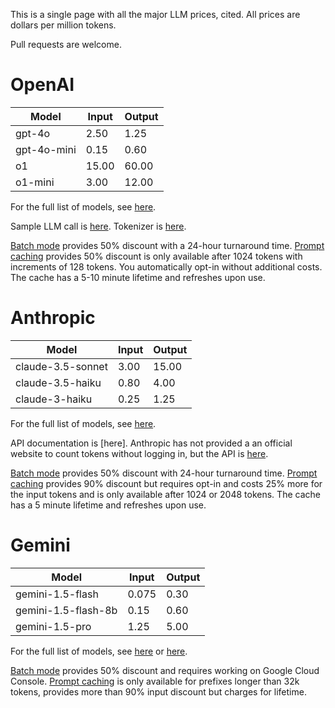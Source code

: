 This is a single page with all the major LLM prices, cited.
All prices are dollars per million tokens.

Pull requests are welcome.

# OpenAI

| Model       | Input | Output |
| ----------- | ----- | ------ |
| gpt-4o      | 2.50  | 1.25   |
| gpt-4o-mini | 0.15  | 0.60   |
| o1          | 15.00 | 60.00  |
| o1-mini     | 3.00  | 12.00  |

For the full list of models, see [here](https://platform.openai.com/docs/models).

Sample LLM call is [here](https://platform.openai.com/docs/quickstart).
Tokenizer is [here](https://platform.openai.com/tokenizer).

[Batch mode](https://platform.openai.com/docs/guides/batch) provides 50% discount with a 24-hour turnaround time.
[Prompt caching](https://platform.openai.com/docs/guides/prompt-caching) provides 50% discount is only available after 1024 tokens with increments of 128 tokens. You automatically opt-in without additional costs. The cache has a 5-10 minute lifetime and refreshes upon use.


# Anthropic

| Model             | Input | Output |
| ----------------- | ----- | ------ |
| claude-3.5-sonnet | 3.00  | 15.00  |
| claude-3.5-haiku  | 0.80  | 4.00   |
| claude-3-haiku    | 0.25  | 1.25   |

For the full list of models, see [here](https://www.anthropic.com/pricing#anthropic-api).

API documentation is [here].
Anthropic has not provided a an official website to count tokens without logging in, but the API is [here](https://docs.anthropic.com/en/docs/build-with-claude/token-counting).

[Batch mode](https://www.anthropic.com/news/message-batches-api) provides 50% discount with 24-hour turnaround time.
[Prompt caching](https://www.anthropic.com/news/prompt-caching) provides 90% discount but requires opt-in and costs 25% more for the input tokens and is only available after 1024 or 2048 tokens. The cache has a 5 minute lifetime and refreshes upon use.


# Gemini

| Model               | Input | Output |
| ------------------- | ----- | ------ |
| gemini-1.5-flash    | 0.075 | 0.30   |
| gemini-1.5-flash-8b | 0.15  | 0.60   |
| gemini-1.5-pro      | 1.25  | 5.00   |

For the full list of models, see [here](https://cloud.google.com/vertex-ai/generative-ai/pricing) or [here](https://ai.google.dev/pricing).

[Batch mode](https://cloud.google.com/vertex-ai/generative-ai/docs/multimodal/batch-prediction-gemini) provides 50% discount and requires working on Google Cloud Console.
[Prompt caching](https://ai.google.dev/gemini-api/docs/caching) is only available for prefixes longer than 32k tokens, provides more than 90% input discount but charges for lifetime.

